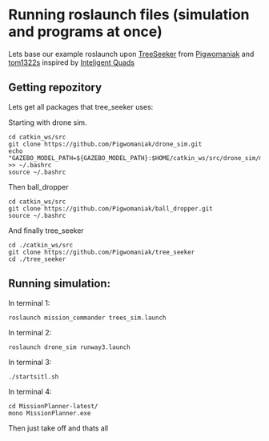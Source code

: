 # Running roslaunch files (simulation and programs at once)
Lets base our example roslaunch upon [TreeSeeker](https://github.com/Pigwomaniak/tree_seeker) from [Pigwomaniak](https://github.com/Pigwomaniak) and [tom1322s](https://github.com/tom1322s) inspired by [Inteligent Quads](https://github.com/Intelligent-Quads)
## Getting repozitory



Lets get all packages that tree_seeker uses:

Starting with drone sim.
```
cd catkin_ws/src
git clone https://github.com/Pigwomaniak/drone_sim.git
echo "GAZEBO_MODEL_PATH=${GAZEBO_MODEL_PATH}:$HOME/catkin_ws/src/drone_sim/models" >> ~/.bashrc
source ~/.bashrc
```
Then ball_dropper
```
cd catkin_ws/src
git clone https://github.com/Pigwomaniak/ball_dropper.git
source ~/.bashrc
```
And finally tree_seeker
```
cd ./catkin_ws/src
git clone https://github.com/Pigwomaniak/tree_seeker
cd ./tree_seeker
```

## Running simulation:
In terminal 1:
```
roslaunch mission_commander trees_sim.launch
```
In terminal 2:
```
roslaunch drone_sim runway3.launch
```
In terminal 3:
```
./startsitl.sh
```
In terminal 4:
```
cd MissionPlanner-latest/
mono MissionPlanner.exe
```
<!-- 
In terminal 5:
```
roslaunch mavros apm.launch fcu_url:=udp://127.0.0.1:14551@14555
``` 
-->

Then just take off and thats all
